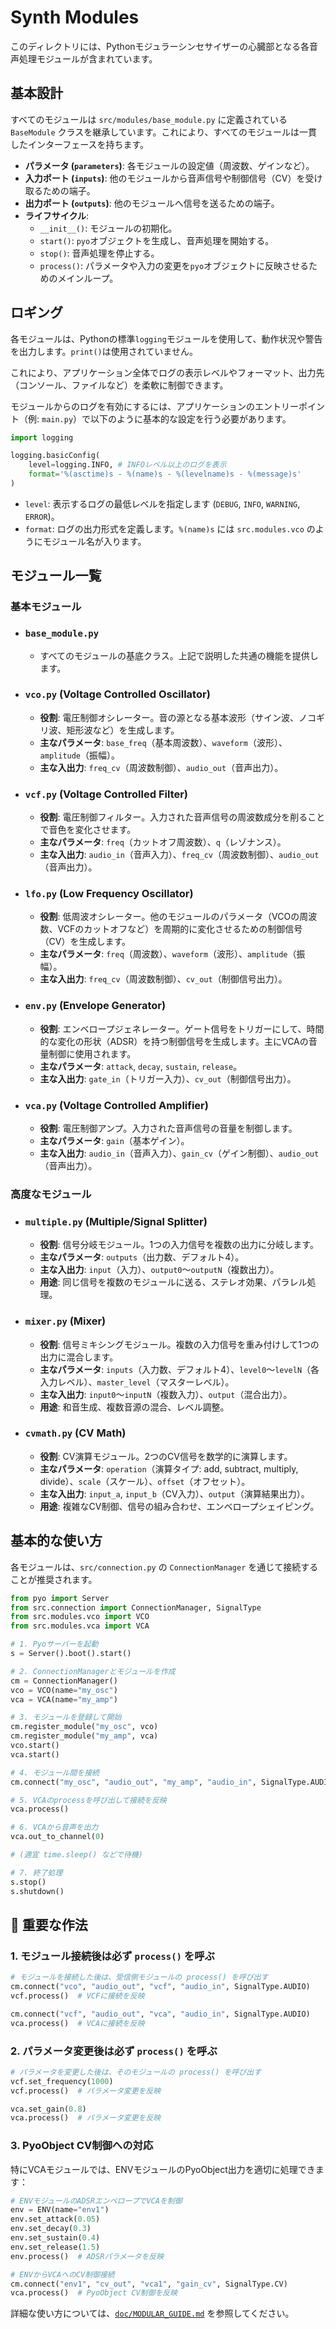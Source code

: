 # Synth Modules

このディレクトリには、Pythonモジュラーシンセサイザーの心臓部となる各音声処理モジュールが含まれています。

## 基本設計

すべてのモジュールは `src/modules/base_module.py` に定義されている `BaseModule` クラスを継承しています。これにより、すべてのモジュールは一貫したインターフェースを持ちます。

- **パラメータ (`parameters`)**: 各モジュールの設定値（周波数、ゲインなど）。
- **入力ポート (`inputs`)**: 他のモジュールから音声信号や制御信号（CV）を受け取るための端子。
- **出力ポート (`outputs`)**: 他のモジュールへ信号を送るための端子。
- **ライフサイクル**:
    - `__init__()`: モジュールの初期化。
    - `start()`: `pyo`オブジェクトを生成し、音声処理を開始する。
    - `stop()`: 音声処理を停止する。
    - `process()`: パラメータや入力の変更を`pyo`オブジェクトに反映させるためのメインループ。

## ロギング

各モジュールは、Pythonの標準`logging`モジュールを使用して、動作状況や警告を出力します。`print()`は使用されていません。

これにより、アプリケーション全体でログの表示レベルやフォーマット、出力先（コンソール、ファイルなど）を柔軟に制御できます。

モジュールからのログを有効にするには、アプリケーションのエントリーポイント（例: `main.py`）で以下のように基本的な設定を行う必要があります。

```python
import logging

logging.basicConfig(
    level=logging.INFO, # INFOレベル以上のログを表示
    format='%(asctime)s - %(name)s - %(levelname)s - %(message)s'
)
```
- `level`: 表示するログの最低レベルを指定します (`DEBUG`, `INFO`, `WARNING`, `ERROR`)。
- `format`: ログの出力形式を定義します。`%(name)s` には `src.modules.vco` のようにモジュール名が入ります。

## モジュール一覧

### 基本モジュール

- ### `base_module.py`
  - すべてのモジュールの基底クラス。上記で説明した共通の機能を提供します。

- ### `vco.py` (Voltage Controlled Oscillator)
  - **役割**: 電圧制御オシレーター。音の源となる基本波形（サイン波、ノコギリ波、矩形波など）を生成します。
  - **主なパラメータ**: `base_freq`（基本周波数）、`waveform`（波形）、`amplitude`（振幅）。
  - **主な入出力**: `freq_cv`（周波数制御）、`audio_out`（音声出力）。

- ### `vcf.py` (Voltage Controlled Filter)
  - **役割**: 電圧制御フィルター。入力された音声信号の周波数成分を削ることで音色を変化させます。
  - **主なパラメータ**: `freq`（カットオフ周波数）、`q`（レゾナンス）。
  - **主な入出力**: `audio_in`（音声入力）、`freq_cv`（周波数制御）、`audio_out`（音声出力）。

- ### `lfo.py` (Low Frequency Oscillator)
  - **役割**: 低周波オシレーター。他のモジュールのパラメータ（VCOの周波数、VCFのカットオフなど）を周期的に変化させるための制御信号（CV）を生成します。
  - **主なパラメータ**: `freq`（周波数）、`waveform`（波形）、`amplitude`（振幅）。
  - **主な入出力**: `freq_cv`（周波数制御）、`cv_out`（制御信号出力）。

- ### `env.py` (Envelope Generator)
  - **役割**: エンベロープジェネレーター。ゲート信号をトリガーにして、時間的な変化の形状（ADSR）を持つ制御信号を生成します。主にVCAの音量制御に使用されます。
  - **主なパラメータ**: `attack`, `decay`, `sustain`, `release`。
  - **主な入出力**: `gate_in`（トリガー入力）、`cv_out`（制御信号出力）。

- ### `vca.py` (Voltage Controlled Amplifier)
  - **役割**: 電圧制御アンプ。入力された音声信号の音量を制御します。
  - **主なパラメータ**: `gain`（基本ゲイン）。
  - **主な入出力**: `audio_in`（音声入力）、`gain_cv`（ゲイン制御）、`audio_out`（音声出力）。

### 高度なモジュール

- ### `multiple.py` (Multiple/Signal Splitter)
  - **役割**: 信号分岐モジュール。1つの入力信号を複数の出力に分岐します。
  - **主なパラメータ**: `outputs`（出力数、デフォルト4）。
  - **主な入出力**: `input`（入力）、`output0`〜`outputN`（複数出力）。
  - **用途**: 同じ信号を複数のモジュールに送る、ステレオ効果、パラレル処理。

- ### `mixer.py` (Mixer)
  - **役割**: 信号ミキシングモジュール。複数の入力信号を重み付けして1つの出力に混合します。
  - **主なパラメータ**: `inputs`（入力数、デフォルト4）、`level0`〜`levelN`（各入力レベル）、`master_level`（マスターレベル）。
  - **主な入出力**: `input0`〜`inputN`（複数入力）、`output`（混合出力）。
  - **用途**: 和音生成、複数音源の混合、レベル調整。

- ### `cvmath.py` (CV Math)
  - **役割**: CV演算モジュール。2つのCV信号を数学的に演算します。
  - **主なパラメータ**: `operation`（演算タイプ: add, subtract, multiply, divide）、`scale`（スケール）、`offset`（オフセット）。
  - **主な入出力**: `input_a`, `input_b`（CV入力）、`output`（演算結果出力）。
  - **用途**: 複雑なCV制御、信号の組み合わせ、エンベロープシェイピング。

## 基本的な使い方

各モジュールは、`src/connection.py` の `ConnectionManager` を通じて接続することが推奨されます。

```python
from pyo import Server
from src.connection import ConnectionManager, SignalType
from src.modules.vco import VCO
from src.modules.vca import VCA

# 1. Pyoサーバーを起動
s = Server().boot().start()

# 2. ConnectionManagerとモジュールを作成
cm = ConnectionManager()
vco = VCO(name="my_osc")
vca = VCA(name="my_amp")

# 3. モジュールを登録して開始
cm.register_module("my_osc", vco)
cm.register_module("my_amp", vca)
vco.start()
vca.start()

# 4. モジュール間を接続
cm.connect("my_osc", "audio_out", "my_amp", "audio_in", SignalType.AUDIO)

# 5. VCAのprocessを呼び出して接続を反映
vca.process()

# 6. VCAから音声を出力
vca.out_to_channel(0)

# (適宜 time.sleep() などで待機)

# 7. 終了処理
s.stop()
s.shutdown()
```

## 🚨 重要な作法

### 1. モジュール接続後は必ず `process()` を呼ぶ

```python
# モジュールを接続した後は、受信側モジュールの process() を呼び出す
cm.connect("vco", "audio_out", "vcf", "audio_in", SignalType.AUDIO)
vcf.process()  # VCFに接続を反映

cm.connect("vcf", "audio_out", "vca", "audio_in", SignalType.AUDIO)
vca.process()  # VCAに接続を反映
```

### 2. パラメータ変更後は必ず `process()` を呼ぶ

```python
# パラメータを変更した後は、そのモジュールの process() を呼び出す
vcf.set_frequency(1000)
vcf.process()  # パラメータ変更を反映

vca.set_gain(0.8)
vca.process()  # パラメータ変更を反映
```

### 3. PyoObject CV制御への対応

特にVCAモジュールでは、ENVモジュールのPyoObject出力を適切に処理できます：

```python
# ENVモジュールのADSRエンベロープでVCAを制御
env = ENV(name="env1")
env.set_attack(0.05)
env.set_decay(0.3)
env.set_sustain(0.4)
env.set_release(1.5)
env.process()  # ADSRパラメータを反映

# ENVからVCAへのCV制御接続
cm.connect("env1", "cv_out", "vca1", "gain_cv", SignalType.CV)
vca.process()  # PyoObject CV制御を反映
```

詳細な使い方については、[`doc/MODULAR_GUIDE.md`](../../doc/MODULAR_GUIDE.md) を参照してください。
